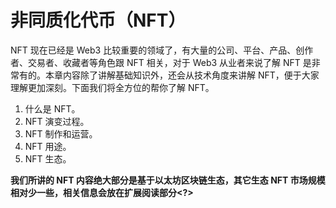 # 非同质化代币（NFT）
NFT 现在已经是 Web3 比较重要的领域了，有大量的公司、平台、产品、创作者、交易者、收藏者等角色跟 NFT 相关，对于 Web3 从业者来说了解 NFT 是非常有的。本章内容除了讲解基础知识外，还会从技术角度来讲解 NFT，便于大家理解更加深刻。下面我们将全方位的帮你了解 NFT。
1. 什么是 NFT。 
2. NFT 演变过程。
3. NFT 制作和运营。 
4. NFT 用途。
5. NFT 生态。

**我们所讲的 NFT 内容绝大部分是基于以太坊区块链生态，其它生态 NFT 市场规模相对少一些，相关信息会放在扩展阅读部分<?>**
